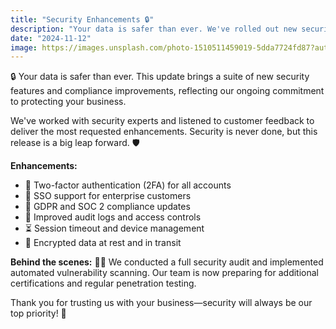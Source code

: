 ```yaml
---
title: "Security Enhancements 🔒"
description: "Your data is safer than ever. We've rolled out new security features and compliance updates."
date: "2024-11-12"
image: https://images.unsplash.com/photo-1510511459019-5dda7724fd87?auto=format&fit=crop&w=800&q=80
---
```


🔒 Your data is safer than ever. This update brings a suite of new security features and compliance improvements, reflecting our ongoing commitment to protecting your business.

We've worked with security experts and listened to customer feedback to deliver the most requested enhancements. Security is never done, but this release is a big leap forward. 🛡️

**Enhancements:**
- 🔑 Two-factor authentication (2FA) for all accounts
- 🏢 SSO support for enterprise customers
- 📜 GDPR and SOC 2 compliance updates
- 📝 Improved audit logs and access controls
- ⏳ Session timeout and device management
- 🔐 Encrypted data at rest and in transit

**Behind the scenes:** 🕵️‍♂️
We conducted a full security audit and implemented automated vulnerability scanning. Our team is now preparing for additional certifications and regular penetration testing.

Thank you for trusting us with your business—security will always be our top priority! 🙏
